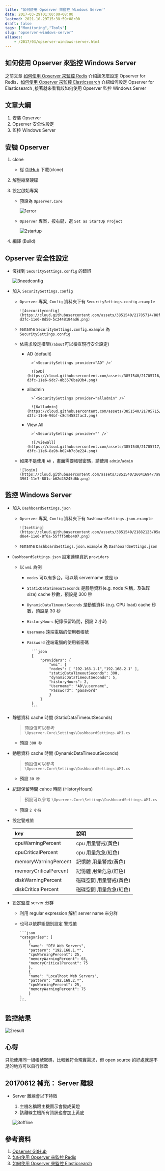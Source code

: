 ```yaml
---
title: "如何使用 Opserver 來監控 Windows Server"
date: 2017-03-29T01:00:00+08:00
lastmod: 2021-10-29T15:38:59+08:00
draft: false
tags: ["Monitoring","Tools"]
slug: "opserver-windows-server"
aliases:
    - /2017/03/opserver-windows-server.html
---
```

## 如何使用 Opserver 來監控 Windows Server

之前文章 [如何使用 Opserver 來監控 Redis](/opserver-redis) 介紹該怎麼設定 Opserver for Redis，[如何使用 Opserver 來監控 Elasticsearch](//opserver-elasticsearch) 介紹如何設定 Opserver for Elasticsearch ,接著就來看看該如何使用 Opserver 監控 Windows Server

## 文章大綱

1. 安裝 Opserver
2. Opserver 安全性設定
3. 監控 Windows Server

## 安裝 Opserver

1. clone
    * 從 [GitHub](https://github.com/opserver/Opserver) 下載(clone)

2. 解壓縮至硬碟
3. 設定啟始專案
    * 預設為 `Opserver.Core`

        ![1error](https://cloud.githubusercontent.com/assets/3851540/21705712/88ede1d0-d3fc-11e6-837c-d05d9d84f8cb.png)

    * `Opserver` 專案，按右鍵，選 `Set as StartUp Project`

        ![2startup](https://cloud.githubusercontent.com/assets/3851540/21705710/88ed648a-d3fc-11e6-9034-5ad2b8e8c919.png)

4. 編譯 (Build)

## Opserver 安全性設定

* 沒找到 `SecuritySettings.config` 的錯誤

    ![3needconfig](https://cloud.githubusercontent.com/assets/3851540/21705708/88ab5a7c-d3fc-11e6-8b10-761fff9a2b89.png)

* 加入 `SecuritySettings.config`
  * `Opserver` 專案, `Config` 資料夾下有 `SecuritySettings.config.example`

        ![4securityconfig](https://cloud.githubusercontent.com/assets/3851540/21705714/88f073f0-d3fc-11e6-8d50-5c2448184ad6.png)

  * rename `SecuritySettings.config.example` 為 `SecuritySettings.config`
  * 依需求設定權限(`/about`可以檢查現行安全設定)
    * AD (default)

            >`<SecuritySettings provider="AD" />`

            ![5AD](https://cloud.githubusercontent.com/assets/3851540/21705716/89100170-d3fc-11e6-9dc7-8b3576ba93b4.png)

    * alladmin

            >`<SecuritySettings provider="alladmin" />`

            ![6alladmin](https://cloud.githubusercontent.com/assets/3851540/21705715/88f40ab0-d3fc-11e6-96bf-c8d44582fac3.png)

    * View All

            >`<SecuritySettings provider="" />`

            ![7viewall](https://cloud.githubusercontent.com/assets/3851540/21705717/89103334-d3fc-11e6-8a9b-b024b7c8e224.png)

  * 如果不是使用 `AD` ，畫面需要帳號密碼，請使用 `admin`/`admin`

        ![login](https://cloud.githubusercontent.com/assets/3851540/26041694/7a9ec8c2-3961-11e7-881c-b62d45245d6b.png)

## 監控 Windows Server

* 加入 `DashboardSettings.json`
  * `Opserver` 專案, `Config` 資料夾下有 `DashboardSettings.json.example`

        ![1setting](https://cloud.githubusercontent.com/assets/3851540/21882123/05ab390c-d8e4-11e6-8f0a-55fff50be407.png)

  * rename `DashboardSettings.json.example` 為 `DashboardSettings.json`

* `DashboardSettings.json` 設定連線資訊 `providers`
  * 以 `wmi` 為例
    * `nodes` 可以有多台，可以填 servername 或是 ip
    * `StaticDataTimeoutSeconds` 是靜態資料(e.g. node 名稱，及磁碟 size) cache 秒數，預設是 300 秒
    * `DynamicDataTimeoutSeconds` 是動態資料 (e.g. CPU load) cache 秒數，預設是 30 秒
    * `HistoryHours` 紀錄保留時間，預設 2 小時
    * `Username` 遠端電腦的使用者帳號
    * `Password` 達端電腦的使用者密碼

            ```json
            {
                "providers": {
                    "wmi": {
                    "nodes": [ "192.168.1.1","192.168.2.1" ],
                    "staticDataTimeoutSeconds": 300,
                    "dynamicDataTimeoutSeconds": 5,
                    "historyHours": 2,
                    "Username": "AD\\username",
                    "Password": "password"
                    }
                }
            }
            ```

* 靜態資料 cache 時間 (StaticDataTimeoutSeconds)

    > 預設值可以參考 `\Opserver.Core\Settings\DashboardSettings.WMI.cs`

  * 預設 `300 秒`

* 動態資料 cache 時間 (DynamicDataTimeoutSeconds)

    > 預設值可以參考 `\Opserver.Core\Settings\DashboardSettings.WMI.cs`

  * 預設 `30 秒`

* 紀錄保留時間 cahce 時間 (HistoryHours)

    > 預設可以參考 `\Opserver.Core\Settings\DashboardSettings.WMI.cs`

  * 預設 `2 小時`

* 設定警戒值

    key|    說明
    :---|:---
    cpuWarningPercent|    cpu 用量警戒(黃色)
    cpuCriticalPercent|    cpu 用量危急(紅色)
    memoryWarningPercent|    記憶體 用量警戒(黃色)
    memoryCriticalPercent|    記憶體 用量危急(紅色)
    diskWarningPercent|    磁碟空間 用量警戒(黃色)
    diskCriticalPercent|    磁碟空間 用量危急(紅色)

* 設定監控 server 分群
  * 利用 regular expression 解析 server name 來分群
  * 也可以依群組個別設定 警戒值

        ```json
        "categories": [
            {
            "name": "DEV Web Servers",
            "pattern": "192.168.1.*",
            "cpuWarningPercent": 25,
            "memoryWarningPercent": 65,
            "memoryCriticalPercent": 75
            },
            {
            "name": "Localhost Web Servers",
            "pattern": "192.168.2.*",
            "cpuWarningPercent": 25,
            "memoryWarningPercent": 75
            }
        ],
        ```

## 監控結果

![2result](https://cloud.githubusercontent.com/assets/3851540/21882124/05b131b8-d8e4-11e6-883d-a0f586767fde.png)

## 心得

只能使用同一組帳號密碼，比較難符合現實需求，但 open source 的好處就是不足的地方可以自行修改

## 20170612 補充： Server 離線

* Server 離線會以下特徵

    1. 主機名稱跟主機圖示會變成黃燈
    2. 該離線主機所有資訊也會加上黃底

    ![3offline](https://user-images.githubusercontent.com/3851540/27023331-ae67703a-4f84-11e7-9dd8-952907419c77.png)

## 參考資料

1. [Opserver GitHub](https://github.com/opserver/Opserver)
2. [如何使用 Opserver 來監控 Redis](/opserver-redis)
3. [如何使用 Opserver 來監控 Elasticsearch](/opserver-elasticsearch)
